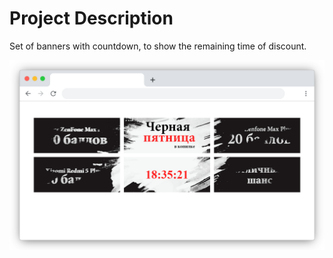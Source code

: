 # Project Description

Set of banners with countdown, to show the remaining time of discount.

![Demo](demo.png)
